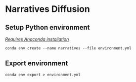 # Narratives Diffusion

## Setup Python environment

*[Requires Anaconda installation](https://www.anaconda.com/products/distribution)*

`conda env create --name narratives --file environment.yml`

## Export environment

`conda env export > environment.yml`
